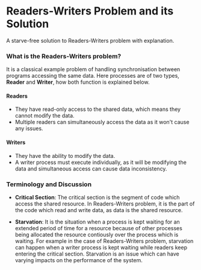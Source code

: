 # Readers-Writers Problem and its Solution

A starve-free solution to Readers-Writers problem with explanation.

### What is the Readers-Writers problem?

It is a classical example problem of handling synchronisation between programs accessing the same data. Here processes are of two types, **Reader** and **Writer**, how both function is explained below.

#### Readers
- They have read-only access to the shared data, which means they cannot modify the data.
- Multiple readers can simultaneously access the data as it won't cause any issues.

#### Writers
- They have the ability to modify the data.
- A writer process must execute individually, as it will be modifying the data and simultaneous access can cause data inconsistency.

### Terminology and Discussion
- **Critical Section**: The critical section is the segment of code which access the shared resource. In Readers-Writers problem, it is the part of the code which read and write data, as data is the shared resource.

- **Starvation**: It is the situation when a process is kept waiting for an extended period of time for a resource because of other processes being allocated the resource contiously over the process which is waiting. For example in the case of Readers-Writers problem, starvation can happen when a writer process is kept waiting while readers keep entering the critical section. Starvation is an issue which can have varying impacts on the performance of the system.
